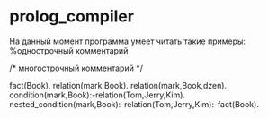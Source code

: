 # prolog_compiler

На данный момент программа умеет читать такие примеры:
%однострочный комментарий

/*
многострочный 
комментарий
*/

fact(Book).
relation(mark,Book).
relation(mark,Book,dzen).
condition(mark,Book):-relation(Tom,Jerry,Kim).
nested_condition(mark,Book):-relation(Tom,Jerry,Kim):-fact(Book).

